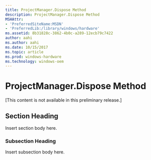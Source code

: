 ```yaml
---
title: ProjectManager.Dispose Method
description: ProjectManager.Dispose Method
MSHAttr:
- 'PreferredSiteName:MSDN'
- 'PreferredLib:/library/windows/hardware'
ms.assetid: 8b31828c-3862-4b0c-a289-12ecb79c7422
author: aahi
ms.author: aahi
ms.date: 10/15/2017
ms.topic: article
ms.prod: windows-hardware
ms.technology: windows-oem
---
```


# ProjectManager.Dispose Method


\[This content is not available in this preliminary release.\]

## <span id="Section_Heading"></span><span id="section_heading"></span><span id="SECTION_HEADING"></span>Section Heading


Insert section body here.

### <span id="Subsection_Heading"></span><span id="subsection_heading"></span><span id="SUBSECTION_HEADING"></span>Subsection Heading

Insert subsection body here.

 

 






